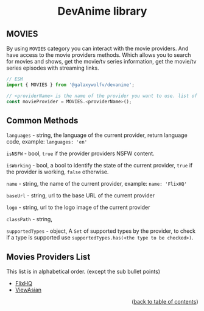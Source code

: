 <h1 align="center">DevAnime library</h1>

<h2>MOVIES</h2>

By using `MOVIES` category you can interact with the movie providers. And have access to the movie providers methods. Which allows you to search for movies and shows, get the movie/tv series information, get the movie/tv series episodes with streaming links.

```ts
// ESM
import { MOVIES } from '@galaxywolfv/devanime';

// <providerName> is the name of the provider you want to use. list of the proivders is below.
const movieProvider = MOVIES.<providerName>();
```

## Common Methods

``languages`` - string, the language of the current provider, return language code, example: ``languages: 'en'``

``isNSFW`` - bool, ``true`` if the provider providers NSFW content.

``isWorking`` - bool, a bool to identify the state of the current provider, ``true`` if the provider is working, ``false`` otherwise.

``name`` - string, the name of the current provider, example: ``name: 'FlixHQ'``

``baseUrl`` - string, url to the base URL of the current provider

``logo`` - string, url to the logo image of the current provider

``classPath`` - string,

``supportedTypes`` - object, A ``Set`` of supported types by the provider, to check if a type is supported use  ``supportedTypes.has(<the type to be checked>)``.


## Movies Providers List
This list is in alphabetical order. (except the sub bullet points)

- [FlixHQ](../providers/flixhq.md)
- [ViewAsian](../providers/viewAsian.md)

<p align="end">(<a href="https://github.com/galaxywolfv/devanime-library/tree/main/docs">back to table of contents</a>)</p>
